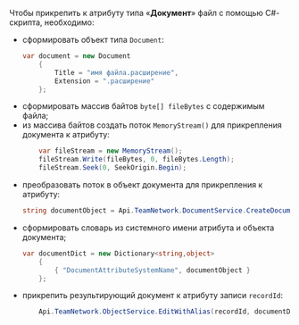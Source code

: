 Чтобы прикрепить к атрибуту типа «**Документ**» файл с помощью C#-скрипта, необходимо:

- сформировать объект типа `Document`:
    ``` cs
    var document = new Document 
        {
            Title = "имя файла.расширение",
            Extension = ".расширение"
        };
    ```
- сформировать массив байтов `byte[] fileBytes` с содержимым файла;
- из массива байтов создать поток `MemoryStream()` для прикрепления документа к атрибуту:
    ``` cs
        var fileStream = new MemoryStream();
        fileStream.Write(fileBytes, 0, fileBytes.Length);
        fileStream.Seek(0, SeekOrigin.Begin);
    ```
- преобразовать поток в объект документа для прикрепления к атрибуту:
    ``` cs
    string documentObject = Api.TeamNetwork.DocumentService.CreateDocumentWithStream(document, fileStream, "");
    ```
- сформировать словарь из системного имени атрибута и объекта документа;
    ``` cs
    var documentDict = new Dictionary<string,object>
        {
            { "DocumentAttributeSystemName", documentObject }
        };
    ```
- прикрепить результирующий документ к атрибуту записи `reсordId`:
    ``` cs
        Api.TeamNetwork.ObjectService.EditWithAlias(reсordId, documentDict)
    ```